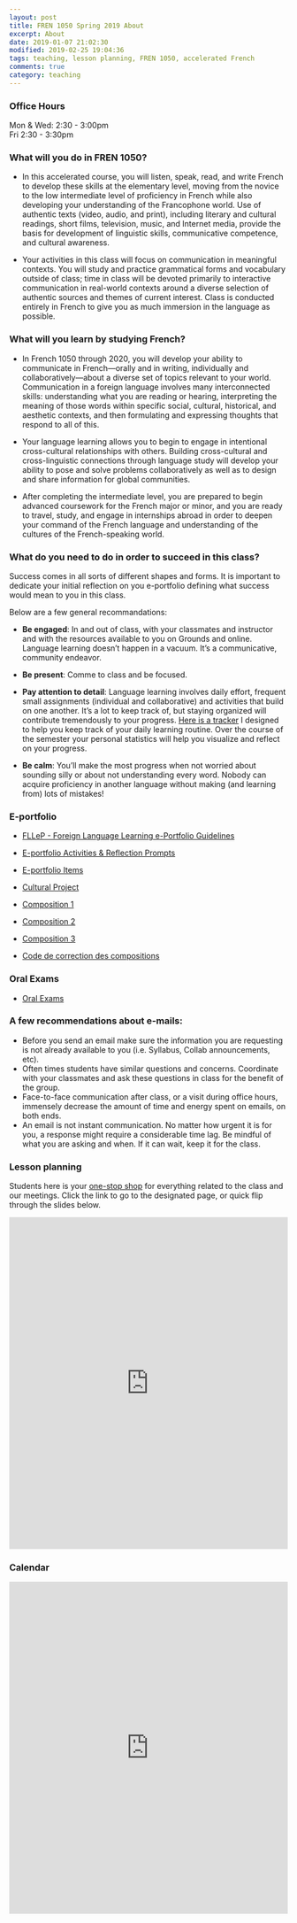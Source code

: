 ```yaml
---
layout: post
title: FREN 1050 Spring 2019 About
excerpt: About
date: 2019-01-07 21:02:30 
modified: 2019-02-25 19:04:36
tags: teaching, lesson planning, FREN 1050, accelerated French 
comments: true
category: teaching
---
```


### Office Hours 

Mon & Wed: 2:30 - 3:00pm  
Fri 2:30 - 3:30pm 


### What will you do in FREN 1050?

- In this accelerated course, you will listen, speak, read, and write French to develop these skills at the elementary level, moving from the novice to the low intermediate level of proficiency in French while also developing your understanding of the Francophone world. Use of authentic texts (video, audio, and print), including literary and cultural readings, short films, television, music, and Internet media, provide the basis for development of linguistic skills, communicative competence, and cultural awareness. 

- Your activities in this class will focus on communication in meaningful contexts. You will study and practice grammatical forms and vocabulary outside of class; time in class will be devoted primarily to interactive communication in real-world contexts around a diverse selection of authentic sources and themes of current interest. Class is conducted entirely in French to give you as much immersion in the language as possible.

### What will you learn by studying French?

- In French 1050 through 2020, you will develop your ability to communicate in French—orally and in writing, individually and collaboratively—about a diverse set of topics relevant to your world. Communication in a foreign language involves many interconnected skills: understanding what you are reading or hearing, interpreting the meaning of those words within specific social, cultural, historical, and aesthetic contexts, and then formulating and expressing thoughts that respond to all of this. 

- Your language learning allows you to begin to engage in intentional cross-cultural relationships with others. Building cross-cultural and cross-linguistic connections through language study will develop your ability to pose and solve problems collaboratively as well as to design and share information for global communities. 

- After completing the intermediate level, you are prepared to begin advanced coursework for the French major or minor, and you are ready to travel, study, and engage in internships abroad in order to deepen your command of the French language and understanding of the cultures of the French-speaking world.  

### What do you need to do in order to succeed in this class? 

Success comes in all sorts of different shapes and forms. It is important to dedicate your initial reflection on you e-portfolio defining what success would mean to you in this class. 

Below are a few general recommandations: 

- **Be engaged**: In and out of class, with your classmates and instructor and with the resources available to you on Grounds and online. Language learning doesn’t happen in a vacuum. It’s a communicative, community endeavor.

- **Be present**: Comme to class and be focused.

- **Pay attention to detail**: Language learning involves daily effort, frequent small assignments (individual and collaborative) and activities that build on one another. It’s a lot to keep track of, but staying organized will contribute tremendously to your progress. [Here is a tracker](https://goo.gl/forms/VidwTPN9wsXC095U2) I designed to help you keep track of your daily learning routine. Over the course of the semester your personal statistics will help you visualize and reflect on your progress. 

- **Be calm**: You’ll make the most progress when not worried about sounding silly or about not understanding every word. Nobody can acquire proficiency in another language without making (and learning from) lots of mistakes!


### E-portfolio

- [FLLeP - Foreign Language Learning e-Portfolio Guidelines](http://simp.ly/publish/LhgQmV) 

- [E-portfolio Activities & Reflection Prompts](http://simp.ly/publish/LtZD0m)

- [E-portfolio Items](https://app.simplenote.com/publish/BG7GwV) 

- [Cultural Project](https://app.simplenote.com/publish/Y4C1XJ)

- [Composition 1](https://app.simplenote.com/publish/nvwBpC) 

- [Composition 2](https://app.simplenote.com/publish/PC7326)

- [Composition 3](https://app.simplenote.com/publish/NYhtRn) 

- [Code de correction des compositions](https://app.simplenote.com/publish/95gYWN)  


### Oral Exams

- [Oral Exams](https://app.simplenote.com/publish/Jjrnn3)  

### A few recommendations about e-mails: 

- Before you send an email make sure the information you are requesting is not already available to you (i.e. Syllabus, Collab announcements, etc).  
- Often times students have similar questions and concerns. Coordinate with your classmates and ask these questions in class for the benefit of the group.
- Face-to-face communication after class, or a visit during office hours, immensely decrease the amount of time and energy spent on emails, on both ends. 
- An email is not instant communication. No matter how urgent it is for you, a response might require a considerable time lag. Be mindful of what you are asking and when. If it can wait, keep it for the class.   


### Lesson planning 

Students here is your [one-stop shop](https://ss4ws.github.io/blog/2018/FREN-1050-SPRING-19/#/) for everything related to the class and our meetings. Click the link to go to the designated page, or quick flip through the slides below. 

<iframe src="https://ss4ws.github.io/blog/2018/FREN-1050-SPRING-19/#/" style="border-width:0" width="100%" height="600" frameborder="0" scrolling="no"></iframe>


### Calendar 

<iframe src="https://calendar.google.com/calendar/b/1/embed?showDate=0&amp;showPrint=0&amp;showTabs=0&amp;showTz=0&amp;mode=WEEK&amp;height=600&amp;wkst=1&amp;bgcolor=%23ffffff&amp;src=virginia.edu_vcrdic4c2spgi4307h54b6hdho%40group.calendar.google.com&amp;color=%23865A5A&amp;ctz=America%2FNew_York" style="border-width:0" width="100%" height="600" frameborder="0" scrolling="no"></iframe>

